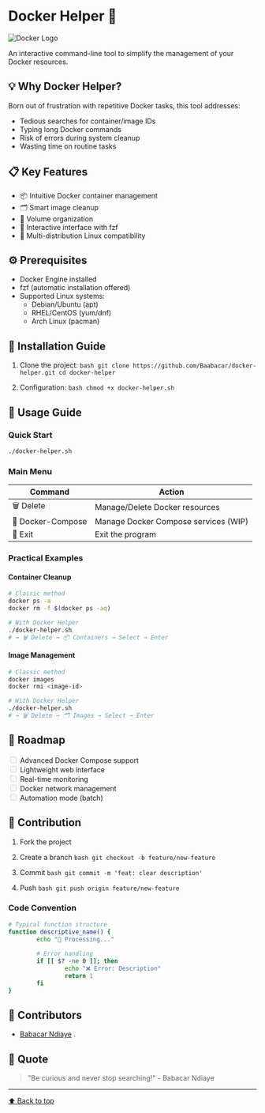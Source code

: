# Docker Helper 🐳

![Docker Logo](https://www.docker.com/wp-content/uploads/2022/03/Moby-logo.png)

An interactive command-line tool to simplify the management of your Docker resources.

## 💡 Why Docker Helper?

Born out of frustration with repetitive Docker tasks, this tool addresses:
* Tedious searches for container/image IDs
* Typing long Docker commands
* Risk of errors during system cleanup
* Wasting time on routine tasks

## 📋 Key Features

* 📦 Intuitive Docker container management
* 🗂️ Smart image cleanup
* 💾 Volume organization
* 🎯 Interactive interface with fzf
* 🔄 Multi-distribution Linux compatibility

## ⚙️ Prerequisites

* Docker Engine installed
* fzf (automatic installation offered)
* Supported Linux systems:
    * Debian/Ubuntu (apt)
    * RHEL/CentOS (yum/dnf)
    * Arch Linux (pacman)

## 🚀 Installation Guide

1. Clone the project:
        ```bash
        git clone https://github.com/Baabacar/docker-helper.git
        cd docker-helper
        ```

2. Configuration:
        ```bash
        chmod +x docker-helper.sh
        ```

## 📖 Usage Guide

### Quick Start
```bash
./docker-helper.sh
```

### Main Menu

| Command | Action |
|---------|--------|
| 🗑️ Delete | Manage/Delete Docker resources |
| 🐳 Docker-Compose | Manage Docker Compose services (WIP) |
| 🚪 Exit | Exit the program |

### Practical Examples

#### Container Cleanup
```bash
# Classic method
docker ps -a
docker rm -f $(docker ps -aq)

# With Docker Helper
./docker-helper.sh
# → 🗑️ Delete → 📦 Containers → Select → Enter
```

#### Image Management
```bash
# Classic method
docker images
docker rmi <image-id>

# With Docker Helper
./docker-helper.sh
# → 🗑️ Delete → 🗂️ Images → Select → Enter
```

## 🎯 Roadmap

<input disabled="" type="checkbox"> Advanced Docker Compose support  <br/>
<input disabled="" type="checkbox"> Lightweight web interface <br/>
<input disabled="" type="checkbox"> Real-time monitoring <br/>
<input disabled="" type="checkbox"> Docker network management <br/>
<input disabled="" type="checkbox"> Automation mode (batch) <br/>

## 🤝 Contribution

1. Fork the project
2. Create a branch
        ```bash
        git checkout -b feature/new-feature
        ```

3. Commit
        ```bash
        git commit -m 'feat: clear description'
        ```

4. Push
        ```bash
        git push origin feature/new-feature
        ```

### Code Convention

```bash
# Typical function structure
function descriptive_name() {
        echo "🔄 Processing..."
        
        # Error handling
        if [[ $? -ne 0 ]]; then
                echo "❌ Error: Description"
                return 1
        fi
}
```

## 👥 Contributors

* [Babacar Ndiaye](https://github.com/Baabacar)
.

## 💭 Quote

> "Be curious and never stop searching!" - Babacar Ndiaye

---

[⬆️ Back to top](#docker-helper-)